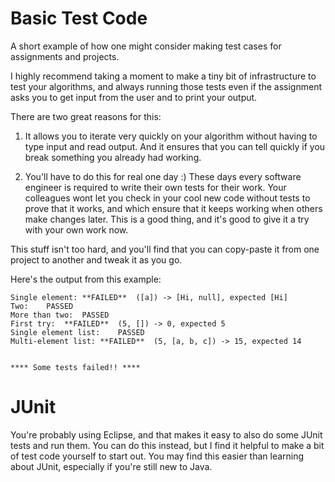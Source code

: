 # Basic Test Code

A short example of how one might consider making test cases for assignments and projects.

I highly recommend taking a moment to make a tiny bit of infrastructure to test your algorithms, 
and always running those tests even if the assignment asks you to get input from the user and to 
print your output. 

There are two great reasons for this:

1. It allows you to iterate very quickly on your algorithm without having to type input and read output. And it ensures that you can tell quickly if you break something you already had working.

2. You'll have to do this for real one day :) These days every software engineer is required to 
   write their own tests for their work. Your colleagues wont let you check in your cool new code
   without tests to prove that it works, and which ensure that it keeps working when others make
   changes later. This is a good thing, and it's good to give it a try with your own work now.

This stuff isn't too hard, and you'll find that you can copy-paste it from one project to another and tweak it as you go. 

Here's the output from this example:

```
Single element:	**FAILED**	([a]) -> [Hi, null], expected [Hi]
Two:	PASSED
More than two:	PASSED
First try:	**FAILED**	(5, []) -> 0, expected 5
Single element list:	PASSED
Multi-element list:	**FAILED**	(5, [a, b, c]) -> 15, expected 14


**** Some tests failed!! ****
```

# JUnit

You're probably using Eclipse, and that makes it easy to also do some JUnit tests and run them. You can do this instead, but I find it helpful to make a bit of test code yourself to start out. You may find this easier than learning about JUnit, especially if you're still new to Java.
